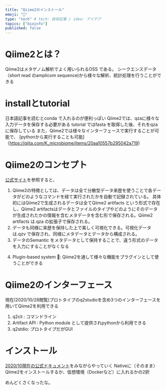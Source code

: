 ```yaml
---
title: "Qiime2のインストール"
emoji: "🤖"
type: "tech" # tech: 技術記事 / idea: アイデア
topics: ["bioinfo"]
published: false
---
```


# Qiime2とは？
Qiime2はメタゲノム解析でよく用いられるOSS である。
シークエンスデータ（short read のamplicom sequence)から様々な解析、統計処理を行うことができる

# installとtutorial
日本語記事を読むとconda で入れるのが便利っぽい
Qiime2では、qzaに様々な入力データを保存する必要がある
tutorial ではfasta を取得した後、それをqzaに保存している
また、Qiime2では様々なインターフェースで実行することが可能で、
[pythonから実行することも可能]（https://qiita.com/K_microbiome/items/20aa10557b295042a719)

# Qiime2のコンセプト
[公式サイト](https://docs.qiime2.org/2020.8/concepts/)を参照すると、
1. Qiime2の特徴としては、データは全て分散型データ来歴を使うことで各データがどのようなコマンドを経て実行されたかを自動で記録されている。
具体的にはQiime2で生成されるデータは全てQiime2 artifacts という形式で存在し、Qiime2 artifactsはデータとファイルのタイプやどのようにそのデータが生成されたかの情報を含むメタデータを含む形で保存される。Qiime2 artifacts は.qza の拡張子で保存される。
2. データも同様に来歴を保持した上で美しく可視化できる。可視化データは.qzv で保存され、同様にメタデータとデータから構成される。
3. データのSemantic をメタデータとして保持することで、違う形式のデータを入力にすることがなくなる
<!-- 可視化したfigを簡単にダウンロードできるとかそんな感じか？　-->
4. Plugin-based system : Qiime2を通して様々な機能をプラグインとして使うことができる

# Qiime2のインターフェース
現在(2020/10/28閲覧)プロトタイプのq2studioを含め3つのインターフェースを用いてQiime2を利用できる
1. q2cli : コマンドライン
2. Artifact API : Python module として提供されpythonから利用できる
3. q2stdio: プロトタイプだがGUI

 # インストール
 [2020/10現在の公式ドキュメント](https://docs.qiime2.org/2020.8/)をみながらやっていく
Nativeに（そのまま）Qiime2をインストールするか、仮想環境（Dockerなど）に入れるかの2択

めんどくさくなったな。
